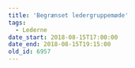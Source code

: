 ```yaml
---
title: 'Begrænset ledergruppemøde'
tags:
  - Lederne
date_start: 2018-08-15T17:00:00
date_end: 2018-08-15T19:15:00
old_id: 6957
---
```

